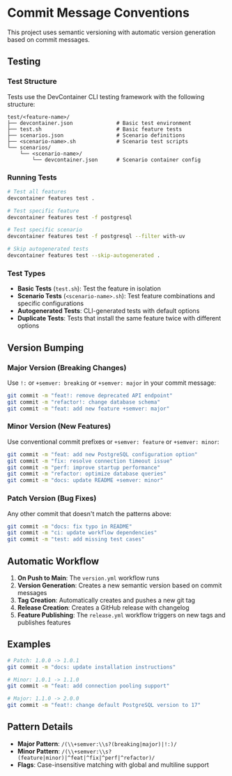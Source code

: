 # Commit Message Conventions

This project uses semantic versioning with automatic version generation
based on commit messages.

## Testing

### Test Structure

Tests use the DevContainer CLI testing framework with the following structure:

```text
test/<feature-name>/
├── devcontainer.json              # Basic test environment
├── test.sh                        # Basic feature tests
├── scenarios.json                 # Scenario definitions
├── <scenario-name>.sh             # Scenario test scripts
└── scenarios/
    └── <scenario-name>/
        └── devcontainer.json      # Scenario container config
```

### Running Tests

```bash
# Test all features
devcontainer features test .

# Test specific feature
devcontainer features test -f postgresql

# Test specific scenario
devcontainer features test -f postgresql --filter with-uv

# Skip autogenerated tests
devcontainer features test --skip-autogenerated .
```

### Test Types

- **Basic Tests** (`test.sh`): Test the feature in isolation
- **Scenario Tests** (`<scenario-name>.sh`): Test feature combinations and
  specific configurations
- **Autogenerated Tests**: CLI-generated tests with default options
- **Duplicate Tests**: Tests that install the same feature twice with different
  options

## Version Bumping

### Major Version (Breaking Changes)

Use `!:` or `+semver: breaking` or `+semver: major` in your commit message:

```bash
git commit -m "feat!: remove deprecated API endpoint"
git commit -m "refactor!: change database schema"
git commit -m "feat: add new feature +semver: major"
```

### Minor Version (New Features)

Use conventional commit prefixes or `+semver: feature` or `+semver: minor`:

```bash
git commit -m "feat: add new PostgreSQL configuration option"
git commit -m "fix: resolve connection timeout issue"
git commit -m "perf: improve startup performance"
git commit -m "refactor: optimize database queries"
git commit -m "docs: update README +semver: minor"
```

### Patch Version (Bug Fixes)

Any other commit that doesn't match the patterns above:

```bash
git commit -m "docs: fix typo in README"
git commit -m "ci: update workflow dependencies"
git commit -m "test: add missing test cases"
```

## Automatic Workflow

1. **On Push to Main**: The `version.yml` workflow runs
2. **Version Generation**: Creates a new semantic version based on commit
   messages
3. **Tag Creation**: Automatically creates and pushes a new git tag
4. **Release Creation**: Creates a GitHub release with changelog
5. **Feature Publishing**: The `release.yml` workflow triggers on new tags and
   publishes features

## Examples

```bash
# Patch: 1.0.0 -> 1.0.1
git commit -m "docs: update installation instructions"

# Minor: 1.0.1 -> 1.1.0
git commit -m "feat: add connection pooling support"

# Major: 1.1.0 -> 2.0.0
git commit -m "feat!: change default PostgreSQL version to 17"
```

## Pattern Details

- **Major Pattern**: `/(\\+semver:\\s?(breaking|major)|!:)/`
- **Minor Pattern**: `/(\\+semver:\\s?(feature|minor)|^feat|^fix|^perf|^refactor)/`
- **Flags**: Case-insensitive matching with global and multiline support
